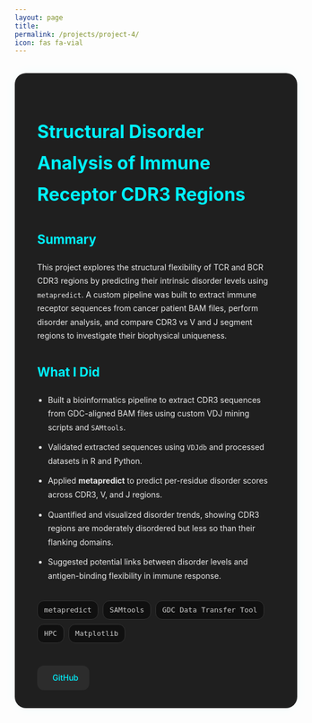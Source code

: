 ```yaml
---
layout: page
title: 
permalink: /projects/project-4/
icon: fas fa-vial
---
```


<style>
.project-container {
  background: #1f1f1f;
  padding: 2rem 2.5rem;
  border-radius: 20px;
  box-shadow: 0 0 20px rgba(0, 255, 255, 0.05);
  margin-top: 2rem;
  color: #eaeaea;
  line-height: 1.75;
}

.project-container h1 {
  color: #00f2ff;
  font-size: 2rem;
  margin-bottom: 0.3rem;
}

.project-container .meta {
  font-size: 0.9rem;
  color: #999;
  margin-bottom: 1.5rem;
}

.project-container h2 {
  font-size: 1.4rem;
  margin-top: 2rem;
  color: #00f2ff;
}

.project-container ul {
  margin-top: 1rem;
  padding-left: 1.2rem;
}

.project-container li {
  margin-bottom: 0.7rem;
}

.project-tags {
  display: flex;
  flex-wrap: wrap;
  gap: 0.5rem;
  margin: 0.5rem 0 2rem;
}

.project-tag {
  background: #101010;
  color: #ccc;
  border: 1px solid #333;
  padding: 0.3rem 0.7rem;
  font-size: 0.8rem;
  border-radius: 12px;
  font-family: monospace;
}

.project-links {
  margin-top: 2.5rem;
  display: flex;
  gap: 1.2rem;
  flex-wrap: wrap;
}

.project-links a {
  display: inline-flex;
  align-items: center;
  gap: 0.5rem;
  background: #2c2c2c;
  color: #00f2ff;
  padding: 0.6rem 1.2rem;
  border-radius: 12px;
  font-weight: 500;
  text-decoration: none;
  transition: background 0.3s ease;
}

.project-links a:hover {
  background: #00f2ff;
  color: #000;
}

.project-links i {
  font-size: 1rem;
}
</style>

<div class="project-container">

<h1>Structural Disorder Analysis of Immune Receptor CDR3 Regions</h1>

<h2>Summary</h2>
<p>
This project explores the structural flexibility of TCR and BCR CDR3 regions by predicting their intrinsic disorder levels using <code>metapredict</code>. A custom pipeline was built to extract immune receptor sequences from cancer patient BAM files, perform disorder analysis, and compare CDR3 vs V and J segment regions to investigate their biophysical uniqueness.
</p>

<h2>What I Did</h2>
<ul>
  <li>Built a bioinformatics pipeline to extract CDR3 sequences from GDC-aligned BAM files using custom VDJ mining scripts and <code>SAMtools</code>.</li>
  <li>Validated extracted sequences using <code>VDJdb</code> and processed datasets in R and Python.</li>
  <li>Applied <strong>metapredict</strong> to predict per-residue disorder scores across CDR3, V, and J regions.</li>
  <li>Quantified and visualized disorder trends, showing CDR3 regions are moderately disordered but less so than their flanking domains.</li>
  <li>Suggested potential links between disorder levels and antigen-binding flexibility in immune response.</li>
</ul>

<h2> </h2>
<div class="project-tags">
  <span class="project-tag">metapredict</span>
  <span class="project-tag">SAMtools</span>
  <span class="project-tag">GDC Data Transfer Tool</span>
  <span class="project-tag">HPC</span>
  <span class="project-tag">Matplotlib</span>
</div>

<h2> </h2>
<div class="project-links">
  <a href="https://github.com/Tushar-bioinfo/CDR3-Intrinsic-Disorder" target="_blank">
    <i class="fab fa-github"></i>GitHub
  </a>
</div>

</div>

